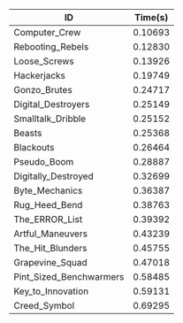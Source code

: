 |ID|Time(s)|
|-|-|
|Computer_Crew|0.10693|
|Rebooting_Rebels|0.12830|
|Loose_Screws|0.13926|
|Hackerjacks|0.19749|
|Gonzo_Brutes|0.24717|
|Digital_Destroyers|0.25149|
|Smalltalk_Dribble|0.25152|
|Beasts|0.25368|
|Blackouts|0.26464|
|Pseudo_Boom|0.28887|
|Digitally_Destroyed|0.32699|
|Byte_Mechanics|0.36387|
|Rug_Heed_Bend|0.38763|
|The_ERROR_List|0.39392|
|Artful_Maneuvers|0.43239|
|The_Hit_Blunders|0.45755|
|Grapevine_Squad|0.47018|
|Pint_Sized_Benchwarmers|0.58485|
|Key_to_Innovation|0.59131|
|Creed_Symbol|0.69295|
